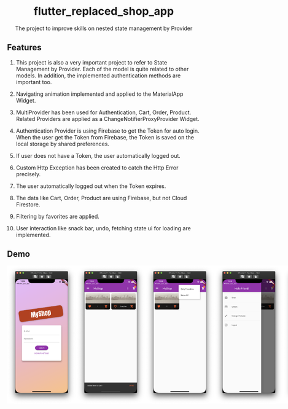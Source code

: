 <h1 align="center">flutter_replaced_shop_app</h1>
<div align="center">
    The project to improve skills on nested state management by Provider
</div>

## Features

1. This project is also a very important project to refer to State Management by Provider. Each of the model is quite related to other models. In addition, the implemented authentication methods are important too.

2. Navigating animation implemented and applied to the MaterialApp Widget.

3. MultiProvider has been used for Authentication, Cart, Order, Product. Related Providers are applied as a ChangeNotifierProxyProvider Widget.

4. Authentication Provider is using Firebase to get the Token for auto login. When the user get the Token from Firebase, the Token is saved on the local storage by shared preferences.

5. If user does not have a Token, the user automatically logged out.

6. Custom Http Exception has been created to catch the Http Error precisely.

7. The user automatically logged out when the Token expires.

8. The data like Cart, Order, Product are using Firebase, but not Cloud Firestore.

9. Filtering by favorites are applied.

10. User interaction like snack bar, undo, fetching state ui for loading are implemented.

## Demo

<div style="display:flex" align="center">
    <img src="images/1.png" alt="1" width="180"/>
    <img src="images/2.png" alt="2" width="180"/>
    <img src="images/3.png" alt="3" width="180"/>
    <img src="images/4.png" alt="4" width="180"/>
    <img src="images/5.png" alt="5" width="180"/>
    <img src="images/6.png" alt="6" width="180"/>
    <img src="images/7.png" alt="7" width="180"/>
</div>

